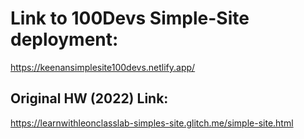 # Link to 100Devs Simple-Site deployment:

https://keenansimplesite100devs.netlify.app/

## Original HW (2022) Link:

https://learnwithleonclasslab-simples-site.glitch.me/simple-site.html
